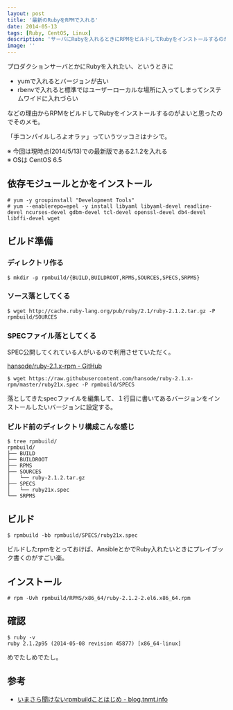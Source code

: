 ```yaml
---
layout: post
title: '最新のRubyをRPMで入れる'
date: 2014-05-13
tags: [Ruby, CentOS, Linux]
description: 'サーバにRubyを入れるときにRPMをビルドしてRubyをインストールするのがよいと思ったのでそのメモ。'
image: ''
---
```


プロダクションサーバとかにRubyを入れたい、というときに

- yumで入れるとバージョンが古い
- rbenvで入れると標準ではユーザーローカルな場所に入ってしまってシステムワイドに入れづらい

などの理由からRPMをビルドしてRubyをインストールするのがよいと思ったのでそのメモ。

「手コンパイルしろよオラァ」っていうツッコミはナシで。


※ 今回は現時点(2014/5/13)での最新版である2.1.2を入れる  
※ OSは CentOS 6.5

## 依存モジュールとかをインストール

```
# yum -y groupinstall "Development Tools" 
# yum --enablerepo=epel -y install libyaml libyaml-devel readline-devel ncurses-devel gdbm-devel tcl-devel openssl-devel db4-devel libffi-devel wget
```

## ビルド準備
### ディレクトリ作る
```
$ mkdir -p rpmbuild/{BUILD,BUILDROOT,RPMS,SOURCES,SPECS,SRPMS} 
```

### ソース落としてくる
```
$ wget http://cache.ruby-lang.org/pub/ruby/2.1/ruby-2.1.2.tar.gz -P rpmbuild/SOURCES
```

### SPECファイル落としてくる
SPEC公開してくれている人がいるので利用させていただく。

[hansode/ruby-2.1.x-rpm - GitHub](https://github.com/hansode/ruby-2.1.x-rpm)

```
$ wget https://raw.githubusercontent.com/hansode/ruby-2.1.x-rpm/master/ruby21x.spec -P rpmbuild/SPECS
```

落としてきたspecファイルを編集して、１行目に書いてあるバージョンをインストールしたいバージョンに設定する。

### ビルド前のディレクトリ構成こんな感じ
```
$ tree rpmbuild/
rpmbuild/
├── BUILD
├── BUILDROOT
├── RPMS
├── SOURCES
│   └── ruby-2.1.2.tar.gz
├── SPECS
│   └── ruby21x.spec
└── SRPMS
```

## ビルド
```
$ rpmbuild -bb rpmbuild/SPECS/ruby21x.spec
```

ビルドしたrpmをとっておけば、AnsibleとかでRuby入れたいときにプレイブック書くのがすごい楽。

## インストール
```
# rpm -Uvh rpmbuild/RPMS/x86_64/ruby-2.1.2-2.el6.x86_64.rpm
```

## 確認
```
$ ruby -v
ruby 2.1.2p95 (2014-05-08 revision 45877) [x86_64-linux]
```

めでたしめでたし。

## 参考
- [いまさら聞けないrpmbuildことはじめ - blog.tnmt.info](http://blog.tnmt.info/2011/04/29/rpmbuild-for-beginner/)
